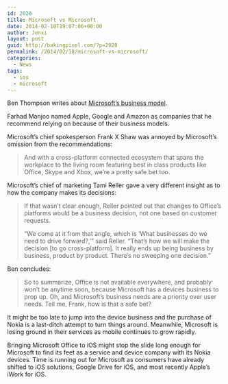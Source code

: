 ```yaml
---
id: 2020
title: Microsoft vs Microsoft
date: 2014-02-18T19:07:06+00:00
author: Jenxi
layout: post
guid: http://bakingpixel.com/?p=2020
permalink: /2014/02/18/microsoft-vs-microsoft/
categories:
  - News
tags:
  - ios
  - microsoft
---
```

Ben Thompson writes about [Microsoft’s business model](http://stratechery.com/2014/microsoft-v-microsoft/).

Farhad Manjoo named Apple, Google and Amazon as companies that he recommend relying on because of their business models.

Microsoft’s chief spokesperson Frank X Shaw was annoyed by Microsoft’s omission from the recommendations:

> And with a cross-platform connected ecosystem that spans the workplace to the living room featuring best in class products like Office, Skype and Xbox, we’re a pretty safe bet too. 

Microsoft’s chief of marketing Tami Reller gave a very different insight as to how the company makes its decisions:

> If that wasn’t clear enough, Reller pointed out that changes to Office’s platforms would be a business decision, not one based on customer requests.
> 
> “We come at it from that angle, which is ‘What businesses do we need to drive forward?,’” said Reller. “That’s how we will make the decision [to go cross-platform]. It really ends up being business by business, product by product. There’s no sweeping one decision.” 

Ben concludes:

> So to summarize, Office is not available everywhere, and probably won’t be anytime soon, because Microsoft has a devices business to prop up. Oh, and Microsoft’s business needs are a priority over user needs. Tell me, Frank, how is that a safe bet? 

It might be too late to jump into the device business and the purchase of Nokia is a last-ditch attempt to turn things around. Meanwhile, Microsoft is losing ground in their services as mobile continues to grow rapidly.

Bringing Microsoft Office to iOS might stop the slide long enough for Microsoft to find its feet as a service and device company with its Nokia devices. Time is running out for Microsoft as consumers have already shifted to iOS solutions, Google Drive for iOS, and most recently Apple’s iWork for iOS.